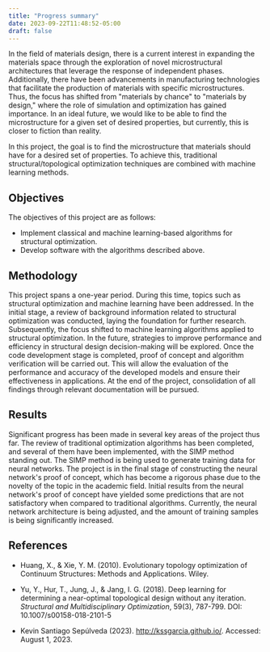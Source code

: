 ```yaml
---
title: "Progress summary"
date: 2023-09-22T11:48:52-05:00
draft: false
---
```


In the field of materials design, there is a current interest in expanding the materials space through the exploration of novel microstructural architectures that leverage the response of independent phases. Additionally, there have been advancements in manufacturing technologies that facilitate the production of materials with specific microstructures. Thus, the focus has shifted from "materials by chance" to "materials by design," where the role of simulation and optimization has gained importance. In an ideal future, we would like to be able to find the microstructure for a given set of desired properties, but currently, this is closer to fiction than reality.

In this project, the goal is to find the microstructure that materials should have for a desired set of properties. To achieve this, traditional structural/topological optimization techniques are combined with machine learning methods.

## Objectives

The objectives of this project are as follows:

- Implement classical and machine learning-based algorithms for structural optimization.
- Develop software with the algorithms described above.

## Methodology

This project spans a one-year period. During this time, topics such as structural optimization and machine learning have been addressed. In the initial stage, a review of background information related to structural optimization was conducted, laying the foundation for further research. Subsequently, the focus shifted to machine learning algorithms applied to structural optimization. In the future, strategies to improve performance and efficiency in structural design decision-making will be explored. Once the code development stage is completed, proof of concept and algorithm verification will be carried out. This will allow the evaluation of the performance and accuracy of the developed models and ensure their effectiveness in applications. At the end of the project, consolidation of all findings through relevant documentation will be pursued.

## Results

Significant progress has been made in several key areas of the project thus far. The review of traditional optimization algorithms has been completed, and several of them have been implemented, with the SIMP method standing out. The SIMP method is being used to generate training data for neural networks. The project is in the final stage of constructing the neural network's proof of concept, which has become a rigorous phase due to the novelty of the topic in the academic field. Initial results from the neural network's proof of concept have yielded some predictions that are not satisfactory when compared to traditional algorithms. Currently, the neural network architecture is being adjusted, and the amount of training samples is being significantly increased.

## References

- Huang, X., & Xie, Y. M. (2010). Evolutionary topology optimization of Continuum Structures: Methods and Applications. Wiley.

- Yu, Y., Hur, T., Jung, J., & Jang, I. G. (2018). Deep learning for determining a near-optimal topological design without any iteration. *Structural and Multidisciplinary Optimization*, 59(3), 787-799. DOI: 10.1007/s00158-018-2101-5

- Kevin Santiago Sepúlveda (2023). http://kssgarcia.github.io/. Accessed: August 1, 2023.
